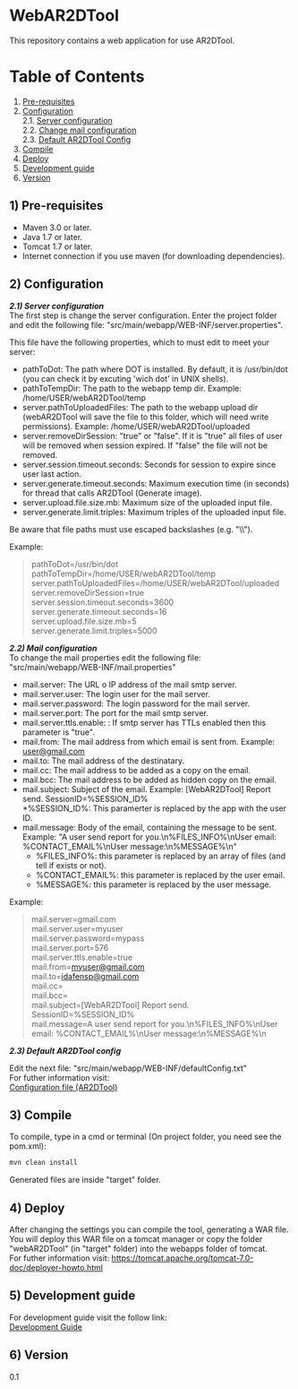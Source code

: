 # WebAR2DTool

This repository contains a web application for use AR2DTool.

# Table of Contents
1. [Pre-requisites](#pre-requisites)
2. [Configuration](#configuration)  
2.1. [Server configuration](#serverConfiguration)  
2.2. [Change mail configuration](#changeMailConfiguration)  
2.3. [Default AR2DTool Config](#editAR2DToolConfig)  
3. [Compile](#compile)
4. [Deploy](#deploy)
5. [Development guide](#developmentGuide)
6. [Version](#version)  
  

## 1) Pre-requisites <a name="pre-requisites"></a>
* Maven 3.0 or later.
* Java 1.7 or later.
* Tomcat 1.7 or later.
* Internet connection if you use maven (for downloading dependencies).

## 2) Configuration <a name="configuration"></a>
***2.1) Server configuration*** <a name="serverConfiguration"></a>   
The first step is change the server configuration.
Enter the project folder and edit  the following file: "src/main/webapp/WEB-INF/server.properties".  

This file have the following properties, which to must edit to meet your server:
* pathToDot: The path where DOT is installed. By default, it is /usr/bin/dot (you can check it by excuting 'wich dot' in UNIX shells).
* pathToTempDir: The path to the webapp temp dir. Example: /home/USER/webAR2DTool/temp  
* server.pathToUploadedFiles: The path to the webapp upload dir (webAR2DTool will save the file to this folder, which will need write permissions). Example: /home/USER/webAR2DTool/uploaded  
* server.removeDirSession: "true" or "false". If it is "true" all files of user will be removed when session expired. If "false" the file will not be removed.  
* server.session.timeout.seconds: Seconds for session to expire since user last action.     
* server.generate.timeout.seconds: Maximum execution time (in seconds) for thread that calls AR2DTool (Generate image).
* server.upload.file.size.mb:  Maximum size of the uploaded input file.  
* server.generate.limit.triples: Maximum triples of the uploaded input file.  

Be aware that file paths must use escaped backslashes (e.g. "\\\\").

Example:
> pathToDot=/usr/bin/dot  
> pathToTempDir=/home/USER/webAR2DTool/temp    
> server.pathToUploadedFiles=/home/USER/webAR2DTool/uploaded  
> server.removeDirSession=true  
> server.session.timeout.seconds=3600  
> server.generate.timeout.seconds=16  
> server.upload.file.size.mb=5  
> server.generate.limit.triples=5000  

***2.2) Mail configuration*** <a name="changeMailConfiguration"></a>  
To change the mail properties edit the following file: "src/main/webapp/WEB-INF/mail.properties"  

* mail.server: The URL o IP address of the mail smtp server.
* mail.server.user: The login user for the mail server.
* mail.server.password: The login password for the mail server.
* mail.server.port: The port for the mail smtp server.
* mail.server.ttls.enable: : If smtp server has TTLs enabled then this parameter is "true".
* mail.from: The mail address from which email is sent from. Example: user@gmail.com  
* mail.to: The mail address of the destinatary.
* mail.cc: The mail address to be added as a copy on the email. 
* mail.bcc: The mail address to be added as hidden copy on the email.
* mail.subject: Subject of the email. Example: [WebAR2DTool] Report send. SessionID=%SESSION_ID%  
  *%SESSION_ID%: This paramerter is replaced by the app with the user ID.
* mail.message: Body of the email, containing the message to be sent. Example: "A user send report for you.\n%FILES_INFO%\nUser email: %CONTACT_EMAIL%\nUser message:\n%MESSAGE%\n"
  * %FILES_INFO%: this parameter is replaced by an array of files (and tell if exists or not).
  * %CONTACT_EMAIL%: this parameter is replaced by the user email.
  * %MESSAGE%: this parameter is replaced by the user message. 

Example:  
> mail.server=gmail.com  
> mail.server.user=myuser  
> mail.server.password=mypass    
> mail.server.port=576  
> mail.server.ttls.enable=true  
> mail.from=myuser@gmail.com  
> mail.to=idafensp@gmail.com  
> mail.cc=  
> mail.bcc=  
> mail.subject=[WebAR2DTool] Report send. SessionID=%SESSION_ID%  
> mail.message=A user send report for you.\n%FILES_INFO%\nUser email: %CONTACT_EMAIL%\nUser message:\n%MESSAGE%\n  


***2.3) Default AR2DTool config*** <a name="editAR2DToolConfig"></a>

Edit the next file:  "src/main/webapp/WEB-INF/defaultConfig.txt"  
For futher information visit:  
[Configuration file (AR2DTool)](https://github.com/idafensp/ar2dtool/blob/master/README.md#configuration-file)

## 3) Compile <a name="compile"></a>

To compile, type in a cmd or terminal (On project folder, you need see the pom.xml):
```sh
mvn clean install
```

Generated files are inside "target" folder. 

## 4) Deploy <a name="deploy"></a>

After changing the settings you can compile the tool, generating a WAR file. You will deploy this WAR file on a tomcat manager or copy the folder "webAR2DTool" (in "target" folder) into the webapps folder of tomcat.  
For futher information visit: https://tomcat.apache.org/tomcat-7.0-doc/deployer-howto.html

## 5) Development guide <a name="developmentGuide"></a>  

For development guide visit the follow link:  
[Development Guide]()

## 6) Version <a name="version"></a>
0.1
